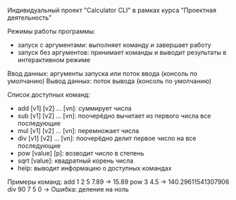Индивидуальный проект "Calculator CLI" в рамках курса "Проектная деятельность"

Режимы работы программы:
- запуск с аргументами: выполняет команду и завершает работу
- запуск без аргументов: принимает команды и выводит результаты в интерактивном режиме

Ввод данных:
аргументы запуска или поток ввода (консоль по умолчанию)
Вывод данных:
поток вывода (консоль по умолчанию)

Список доступных команд:
- add [v1] [v2] ... [vn]: суммирует числа
- sub [v1] [v2] ... [vn]: поочерёдно вычитает из первого числа все последующие
- mul [v1] [v2] ... [vn]: перемножает числа
- div [v1] [v2] ... [vn]: поочерёдно делит первое число на все последующие
- pow [value] [p]: возводит число в степень
- sqrt [value]: квадратный корень числа
- help: выводит информацию о доступных командах

Примеры команд:
add 1 2 5 7.89  ->  15.89
pow 3 4.5  ->  140.29611541307906
div 90 7 5 0  ->  Ошибка: деление на ноль
